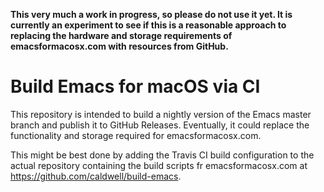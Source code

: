 **This very much a work in progress, so please do not use it yet.  It
is currently an experiment to see if this is a reasonable approach to
replacing the hardware and storage requirements of emacsformacosx.com
with resources from GitHub.**

# Build Emacs for macOS via CI

This repository is intended to build a nightly version of the Emacs
master branch and publish it to GitHub Releases.  Eventually, it could
replace the functionality and storage required for emacsformacosx.com.

This might be best done by adding the Travis CI build configuration to
the actual repository containing the build scripts fr
emacsformacosx.com at https://github.com/caldwell/build-emacs.
